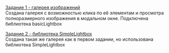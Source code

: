 [Задание 1 - галерея изображений](https://nejdancs.github.io/goit-js-hw-07/01-gallery.html)<br>
Создана галерея с возможностью клика по её элементам и просмотра полноразмерного изображения в модальном окне. Подключена библиотека basicLightbox

[Задание 2 - библиотека SimpleLightbox](https://nejdancs.github.io/goit-js-hw-07/02-lightbox.html)<br>
Создана такая же галерея как в первом задании, но использована библиотека SimpleLightbox

